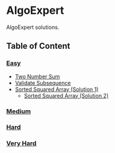 # AlgoExpert

AlgoExpert solutions.

## Table of Content

### [Easy](./Easy/)

* [Two Number Sum](./Easy/TwoNumberSum.java)
* [Validate Subsequence](./Easy/ValidateSubsequence.java)
* [Sorted Squared Array (Solution 1)](./Easy/SortedSquaredArray.java)
  * [Sorted Squared Array (Solution 2)](./Easy/SortedSquaredArray2.java)

### [Medium](./Medium/)

### [Hard](./Hard/)

### [Very Hard](./VeryHard/)
